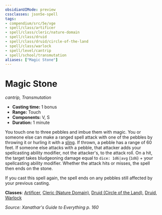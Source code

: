 ```yaml
---
obsidianUIMode: preview
cssclasses: json5e-spell
tags:
- compendium/src/5e/xge
- spell/class/artificer
- spell/class/cleric/nature-domain
- spell/class/druid
- spell/class/druid/circle-of-the-land
- spell/class/warlock
- spell/level/cantrip
- spell/school/transmutation
aliases: ["Magic Stone"]
---
```

# Magic Stone
*cantrip, Transmutation*  

- **Casting time:** 1 bonus
- **Range:** Touch
- **Components:** V, S
- **Duration:** 1 minute

You touch one to three pebbles and imbue them with magic. You or someone else can make a ranged spell attack with one of the pebbles by throwing it or hurling it with a [sling](compendium/items/sling.md). If thrown, a pebble has a range of 60 feet. If someone else attacks with a pebble, that attacker adds your spellcasting ability modifier, not the attacker's, to the attack roll. On a hit, the target takes bludgeoning damage equal to `dice: 1d6|avg` (`1d6`) + your spellcasting ability modifier. Whether the attack hits or misses, the spell then ends on the stone.

If you cast this spell again, the spell ends on any pebbles still affected by your previous casting.

**Classes**: [Artificer](compendium/classes/artificer-tce.md), [Cleric (Nature Domain)](compendium/classes/cleric-nature-domain.md), [Druid (Circle of the Land)](compendium/classes/druid-circle-of-the-land.md), [Druid](compendium/classes/druid.md), [Warlock](compendium/classes/warlock.md)

*Source: Xanathar's Guide to Everything p. 160*